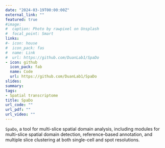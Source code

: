 ```yaml
---
date: "2024-03-19T00:00:00Z"
external_link: ""
featured: true
#image:
#  caption: Photo by rawpixel on Unsplash
#  focal_point: Smart
links:
#- icon: house
#  icon_pack: fas
#  name: Link
#  url: https://github.com/DuanLab1/SpaDo
- icon: github
  icon_pack: fab
  name: Code
  url: https://github.com/DuanLab1/SpaDo
slides: 
summary:
tags:
- Spatial transcriptome
title: SpaDo
url_code: ""
url_pdf: ""
url_video: ""
---
```


`SpaDo`, a tool for multi-slice spatial domain analysis, including modules for multi-slice spatial domain detection, reference-based annotation, and multiple slice clustering at both single-cell and spot resolutions.